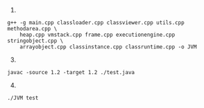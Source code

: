 1.
```shell
g++ -g main.cpp classloader.cpp classviewer.cpp utils.cpp methodarea.cpp \
    heap.cpp vmstack.cpp frame.cpp executionengine.cpp stringobject.cpp \
    arrayobject.cpp classinstance.cpp classruntime.cpp -o JVM
```

3.
```shell
javac -source 1.2 -target 1.2 ./test.java
```

4.
```shell
./JVM test
```
